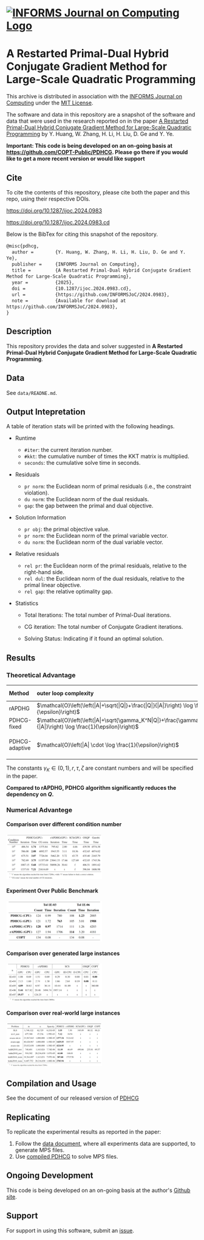 # [![INFORMS Journal on Computing Logo](https://INFORMSJoC.github.io/logos/INFORMS_Journal_on_Computing_Header.jpg)](https://pubsonline.informs.org/journal/ijoc)

# A Restarted Primal-Dual Hybrid Conjugate Gradient Method for Large-Scale Quadratic Programming

This archive is distributed in association with the [INFORMS Journal on
Computing](https://pubsonline.informs.org/journal/ijoc) under the [MIT License](LICENSE).

The software and data in this repository are a snapshot of the software and data
that were used in the research reported on in the paper 
[A Restarted Primal-Dual Hybrid Conjugate Gradient Method for Large-Scale Quadratic Programming](https://doi.org/10.1287/ijoc.2024.0983) by Y. Huang, W. Zhang, H. Li, H. Liu, D. Ge and Y. Ye. 


**Important: This code is being developed on an on-going basis at 
https://github.com/COPT-Public/PDHCG. Please go there if you would like to
get a more recent version or would like support**

## Cite

To cite the contents of this repository, please cite both the paper and this repo, using their respective DOIs.

https://doi.org/10.1287/ijoc.2024.0983

https://doi.org/10.1287/ijoc.2024.0983.cd

Below is the BibTex for citing this snapshot of the repository.

```
@misc{pdhcg,
  author =        {Y. Huang, W. Zhang, H. Li, H. Liu, D. Ge and Y. Ye},
  publisher =     {INFORMS Journal on Computing},
  title =         {A Restarted Primal-Dual Hybrid Conjugate Gradient Method for Large-Scale Quadratic Programming},
  year =          {2025},
  doi =           {10.1287/ijoc.2024.0983.cd},
  url =           {https://github.com/INFORMSJoC/2024.0983},
  note =          {Available for download at https://github.com/INFORMSJoC/2024.0983},
}  
```

## Description

This repository provides the data and solver suggested in **A Restarted Primal-Dual Hybrid Conjugate Gradient Method for Large-Scale Quadratic Programming**.

## Data
See `data/READNE.md`.

## Output Intepretation

A table of iteration stats will be printed with the following headings.

- Runtime

  - `#iter`: the current iteration number.
  - `#kkt`: the cumulative number of times the KKT matrix is multiplied.
  - `seconds`: the cumulative solve time in seconds.

- Residuals

  - `pr norm`: the Euclidean norm of primal residuals (i.e., the constraint violation).
  - `du norm`: the Euclidean norm of the dual residuals.
  - `gap`: the gap between the primal and dual objective.

- Solution Information

  - `pr obj`: the primal objective value.
  - `pr norm`: the Euclidean norm of the primal variable vector.
  - `du norm`: the Euclidean norm of the dual variable vector.

- Relative residuals

  - `rel pr`: the Euclidean norm of the primal residuals, relative to the right-hand side.
  - `rel dul`: the Euclidean norm of the dual residuals, relative to the primal linear objective.
  - `rel gap`: the relative optimality gap.
  

- Statistics
  - Total Iterations: The total number of Primal-Dual iterations.

  - CG  iteration: The total number of Conjugate Gradient iterations.

  - Solving Status: Indicating if it found an optimal solution.


## Results

### Theoretical Advantage

| Method | outer loop complexity | extra CG steps |
| :--- | :--- | :--- |
| rAPDHG | $\mathcal{O}\left(\left(\|A\|+\sqrt{\|Q\|}+\frac{\|Q\|}{\|A\|}\right) \log \frac{1}{\epsilon}\right)$ | - |
| PDHCG-fixed | $\mathcal{O}\left(\left(\|A\|+\sqrt{\gamma_K^N\|Q\|}+\frac{\gamma_K^N\|Q\|}{\|A\|}\right) \log \frac{1}{\epsilon}\right)$ | $N$ |
| PDHCG-adaptive | $\mathcal{O}\left(\|A\| \cdot \log \frac{1}{\epsilon}\right)$ | $\log_{r} \frac{\zeta}{2(1+\tau\|A\|)(1+\tau\|Q\|)}$ |

The constants $\gamma_K \in (0, 1), r, \tau, \zeta$ are constant numbers and will be specified in the paper.

**Compared to rAPDHG, PDHCG algorithm significantly reduces the dependency on $Q$.**

### Numerical Advantege
#### Comparison over different condition number

<img src="asset/condition.png" width="50%" />

#### Experiment Over Public Benchmark
<img src="asset/MM.png" width="50%" />

#### Comparison over generated large instances
<img src="asset/randomqp.png" width="50%" />

#### Comparison over real-world large instances
<img src="asset/real_large.png" width="50%" />

## Compilation and Usage
See the document of our released version of [PDHCG](../../releases/tag/v0.1.0)

## Replicating
To replicate the experimental results as reported in the paper:
1. Follow the [data document](data/README.md), where all experiments data are supported, to generate MPS files.
2. Use [compiled PDHCG](../../releases/tag/v0.1.0) to solve MPS files.

## Ongoing Development

This code is being developed on an on-going basis at the author's
[Github site](https://github.com/COPT-Public/PDHCG).

## Support

For support in using this software, submit an
[issue](https://github.com/COPT-Public/PDHCG/issues/new).
